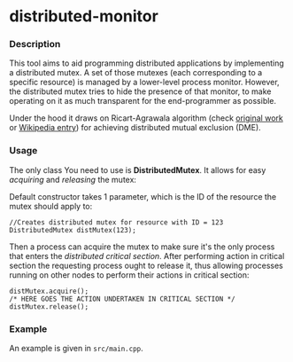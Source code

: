 # distributed-monitor

### Description

This tool aims to aid programming distributed applications by implementing a distributed mutex.
A set of those mutexes (each corresponding to a specific resource) is managed by a lower-level
process monitor. However, the distributed mutex tries to hide the presence of that monitor,
to make operating on it as much transparent for the end-programmer as possible.

Under the hood it draws on Ricart-Agrawala algorithm (check [original work](http://www.cs.ucf.edu/courses/cop6614/fall2005/Ricart-Agrawala.pdf) or [Wikipedia entry](en.wikipedia.org/wiki/Ricart–Agrawala_algorithm)) for achieving distributed mutual exclusion (DME).

### Usage

The only class You need to use is **DistributedMutex**. It allows for easy *acquiring* and *releasing* the mutex:

Default constructor takes 1 parameter, which is the ID of the resource the mutex should apply to:

```
//Creates distributed mutex for resource with ID = 123
DistributedMutex distMutex(123);
```
Then a process can acquire the mutex to make sure it's the only process that enters the *distributed critical section*. After performing action in critical section the requesting process ought to release it, thus allowing processes running on other nodes to perform their actions in critical section:

```
distMutex.acquire();
/* HERE GOES THE ACTION UNDERTAKEN IN CRITICAL SECTION */
distMutex.release();
```
### Example

An example is given in `src/main.cpp`.

